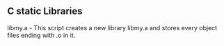 ## C static Libraries

libmy.a - This script creates a new library libmy.a and stores every object files ending with .o in it.

